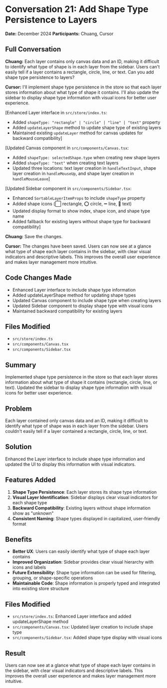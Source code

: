 # Conversation 21: Add Shape Type Persistence to Layers

**Date:** December 2024
**Participants:** Chuang, Cursor

## Full Conversation

**Chuang:** Each layer contains only canvas data and an ID, making it difficult to identify what type of shape is in each layer from the sidebar. Users can't easily tell if a layer contains a rectangle, circle, line, or text. Can you add shape type persistence to layers?

**Cursor:** I'll implement shape type persistence in the store so that each layer stores information about what type of shape it contains. I'll also update the sidebar to display shape type information with visual icons for better user experience.

[Enhanced Layer interface in `src/store/index.ts`:
- Added `shapeType: "rectangle" | "circle" | "line" | "text"` property
- Added `updateLayerShape` method to update shape type of existing layers
- Maintained existing `updateLayer` method for canvas updates for backward compatibility]

[Updated Canvas component in `src/components/Canvas.tsx`:
- Added `shapeType: selectedShape.type` when creating new shape layers
- Added `shapeType: "text"` when creating text layers
- Updated three locations: text layer creation in `handleTextInput`, shape layer creation in `handleMouseUp`, and shape layer creation in `handleMouseLeave`]

[Updated Sidebar component in `src/components/Sidebar.tsx`:
- Enhanced `SortableLayerItemProps` to include `shapeType` property
- Added shape icons (⬜ rectangle, ⭕ circle, ➖ line, 📝 text)
- Updated display format to show index, shape icon, and shape type name
- Added fallback for existing layers without shape type for backward compatibility]

**Chuang:** Save the changes.

**Cursor:** The changes have been saved. Users can now see at a glance what type of shape each layer contains in the sidebar, with clear visual indicators and descriptive labels. This improves the overall user experience and makes layer management more intuitive.

## Code Changes Made
- Enhanced Layer interface to include shape type information
- Added updateLayerShape method for updating shape types
- Updated Canvas component to include shape type when creating layers
- Updated Sidebar component to display shape type with visual icons
- Maintained backward compatibility for existing layers

## Files Modified
- `src/store/index.ts`
- `src/components/Canvas.tsx`
- `src/components/Sidebar.tsx`

## Summary
Implemented shape type persistence in the store so that each layer stores information about what type of shape it contains (rectangle, circle, line, or text). Updated the sidebar to display shape type information with visual icons for better user experience.

## Problem
Each layer contained only canvas data and an ID, making it difficult to identify what type of shape was in each layer from the sidebar. Users couldn't easily tell if a layer contained a rectangle, circle, line, or text.

## Solution
Enhanced the Layer interface to include shape type information and updated the UI to display this information with visual indicators.

## Features Added

1. **Shape Type Persistence**: Each layer stores its shape type information
2. **Visual Layer Identification**: Sidebar displays clear visual indicators for each shape type
3. **Backward Compatibility**: Existing layers without shape information show as "unknown"
4. **Consistent Naming**: Shape types displayed in capitalized, user-friendly format

## Benefits

- **Better UX**: Users can easily identify what type of shape each layer contains
- **Improved Organization**: Sidebar provides clear visual hierarchy with icons and labels
- **Future Extensibility**: Shape type information can be used for filtering, grouping, or shape-specific operations
- **Maintainable Code**: Shape information is properly typed and integrated into existing store structure

## Files Modified
- `src/store/index.ts`: Enhanced Layer interface and added updateLayerShape method
- `src/components/Canvas.tsx`: Updated layer creation to include shape type
- `src/components/Sidebar.tsx`: Added shape type display with visual icons

## Result
Users can now see at a glance what type of shape each layer contains in the sidebar, with clear visual indicators and descriptive labels. This improves the overall user experience and makes layer management more intuitive. 